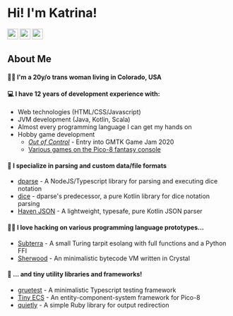 # Hi! I'm Katrina!

[<img src="https://cdn2.iconfinder.com/data/icons/metro-uinvert-dock/256/Twitter_NEW.png" width=24>](https://twitter.com/katrinakitten__)
[<img src="https://freeiconshop.com/wp-content/uploads/edd/tumblr-flat.png" width=24>](https://katrinakitten.tumblr.com)
[<img src="http://files.softicons.com/download/social-media-icons/free-social-media-icons-by-uiconstock/png/256x256/Reddit-Icon.png" width=24>](https://reddit.com/u/katrina-mtf)

## About Me

#### 🏳‍🌈 I'm a 20y/o trans woman living in Colorado, USA

#### 💻 I have 12 years of development experience with:
- Web technologies (HTML/CSS/Javascript)
- JVM development (Java, Kotlin, Scala)
- Almost every programming language I can get my hands on
- Hobby game development
  - [*Out of Control*](https://katrinakitten.itch.io/out-of-control) - Entry into GMTK Game Jam 2020
  - [Various games on the Pico-8 fantasy console](https://www.lexaloffle.com/bbs/?uid=45947)

#### 📁 I specialize in parsing and custom data/file formats
- [dparse](https://github.com/RoleSave/dparse) - A NodeJS/Typescript library for parsing and executing dice notation
- [dice](https://github.com/KatrinaKitten/dice) - dparse's predecessor, a pure Kotlin library for dice notation parsing
- [Haven JSON](https://github.com/KatrinaKitten/haven-json) - A lightweight, typesafe, pure Kotlin JSON parser

#### 👩‍💻 I love hacking on various programming language prototypes...
- [Subterra](https://github.com/KatrinaKitten/Subterra) - A small Turing tarpit esolang with full functions and a Python FFI
- [Sherwood](https://github.com/KatrinaKitten/sherwood) - An minimalistic bytecode VM written in Crystal

#### 🔧 ... and tiny utility libraries and frameworks!
- [gruetest](https://github.com/KatrinaKitten/gruetest) - A minimalistic Typescript testing framework
- [Tiny ECS](https://www.lexaloffle.com/bbs/?tid=39021) - An entity-component-system framework for Pico-8
- [quietly](https://github.com/KatrinaKitten/quietly) - A simple Ruby library for output redirection
